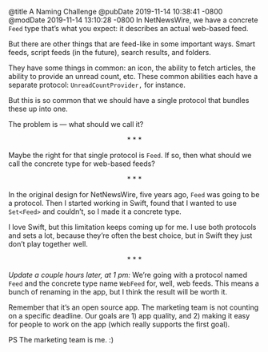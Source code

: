 @title A Naming Challenge
@pubDate 2019-11-14 10:38:41 -0800
@modDate 2019-11-14 13:10:28 -0800
In NetNewsWire, we have a concrete `Feed` type that’s what you expect: it describes an actual web-based feed.

But there are other things that are feed-like in some important ways. Smart feeds, script feeds (in the future), search results, and folders.

They have some things in common: an icon, the ability to fetch articles, the ability to provide an unread count, etc. These common abilities each have a separate protocol: `UnreadCountProvider,` for instance.

But this is so common that we should have a single protocol that bundles these up into one.

The problem is — what should we call it?

<p style="text-align:center">* * *</p>

Maybe the right for that single protocol is `Feed`. If so, then what should we call the concrete type for web-based feeds?

<p style="text-align:center">* * *</p>

In the original design for NetNewsWire, five years ago, `Feed` was going to be a protocol. Then I started working in Swift, found that I wanted to use `Set<Feed>` and couldn’t, so I made it a concrete type.

I love Swift, but this limitation keeps coming up for me. I use both protocols and sets a lot, because they’re often the best choice, but in Swift they just don’t play together well.

<p style="text-align:center">* * *</p>

*Update a couple hours later, at 1 pm:* We’re going with a protocol named `Feed` and the concrete type name `WebFeed` for, well, web feeds. This means a bunch of renaming in the app, but I think the result will be worth it.

Remember that it’s an open source app. The marketing team is not counting on a specific deadline. Our goals are 1) app quality, and 2) making it easy for people to work on the app (which really supports the first goal).

PS The marketing team is me. :)
